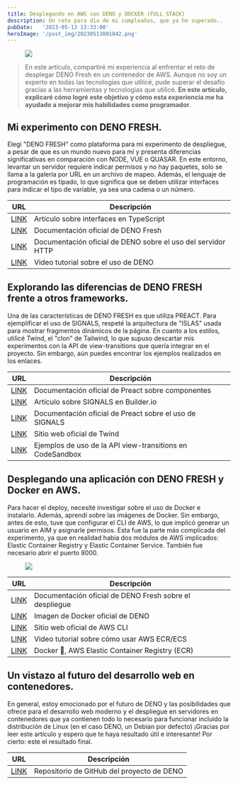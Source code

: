 ```yaml
---
title: Desplegando en AWS con DENO y DOCKER (FULL STACK)
description: Un reto para día de mi cumpleaños, que ya he superado.. 
pubDate:   '2023-05-13 13:33:00'
heroImage: '/post_img/20230513001842.png'
---
```


<figure><img src="/post_img/20230513000751.png"></figure>

> En este artículo, compartiré mi experiencia al enfrentar el reto de desplegar DENO Fresh en un contenedor de AWS. Aunque no soy un experto en todas las tecnologías que utilicé, pude superar el desafío gracias a las herramientas y tecnologías que utilicé. **En este artículo, explicaré cómo logré este objetivo y cómo esta experiencia me ha ayudado a mejorar mis habilidades como programador**.

## Mi experimento con DENO FRESH.

Elegí "DENO FRESH" como plataforma para mi experimento de despliegue, a pesar de que es un mundo nuevo para mí y presenta diferencias significativas en comparación con NODE, VUE o QUASAR. En este entorno, levantar un servidor requiere indicar permisos y no hay paquetes, solo se llama a la galería por URL en un archivo de mapeo. Además, el lenguaje de programación es tipado, lo que significa que se deben utilizar interfaces para indicar el tipo de variable, ya sea una cadena o un número.

| URL | Descripción |
| --- | ----------- |
| [LINK](https://dev.to/j471n/typescript-interface-3748) | Artículo sobre interfaces en TypeScript |
| [LINK](https://fresh.deno.dev/docs/introduction) | Documentación oficial de DENO Fresh |
| [LINK](https://deno.com/manual@v1.33.3/runtime/http_server_apis) | Documentación oficial de DENO sobre el uso del servidor HTTP |
| [LINK](https://www.youtube.com/watch?v=h1U7Iq5zgkc) | Video tutorial sobre el uso de DENO |


## Explorando las diferencias de DENO FRESH frente a otros frameworks.

Una de las características de DENO FRESH es que utiliza PREACT. Para ejemplificar el uso de SIGNALS, respeté la arquitectura de "ISLAS" usada para mostrar fragmentos dinámicos de la página. En cuanto a los estilos, utilicé Twind, el "clon" de Tailwind, lo que supuso descartar mis experimentos con la API de view-transitions que quería integrar en el proyecto. Sin embargo, aún puedes encontrar los ejemplos realizados en los enlaces.

| URL | Descripción |
| --- | ----------- |
| [LINK](https://preactjs.com/guide/v10/components) | Documentación oficial de Preact sobre componentes |
| [LINK](https://www.builder.io/blog/usesignal-is-the-future-of-web-frameworks) | Artículo sobre SIGNALS en Builder.io |
| [LINK](https://preactjs.com/guide/v10/signals) | Documentación oficial de Preact sobre el uso de SIGNALS |
| [LINK](https://twind.dev/) | Sitio web oficial de Twind |
| [LINK](https://codesandbox.io/s/view-transitions-api-dxfxdg) | Ejemplos de uso de la API view-transitions en CodeSandbox |

## Desplegando una aplicación con DENO FRESH y Docker en AWS.

Para hacer el deploy, necesité investigar sobre el uso de Docker e instalarlo. Además, aprendí sobre las imágenes de Docker. Sin embargo, antes de esto, tuve que configurar el CLI de AWS, lo que implicó generar un usuario en AIM y asignarle permisos. Esta fue la parte más complicada del experimento, ya que en realidad había dos módulos de AWS implicados: Elastic Container Registry y Elastic Container Service. También fue necesario abrir el puerto 8000.

<figure><img src="/post_img/20230512233830.png"></figure>

| URL | Descripción |
| --- | ----------- |
| [LINK](https://fresh.deno.dev/docs/concepts/deployment) | Documentación oficial de DENO Fresh sobre el despliegue |
| [LINK](https://hub.docker.com/r/denoland/deno) | Imagen de Docker oficial de DENO |
| [LINK](https://aws.amazon.com/es/cli) | Sitio web oficial de AWS CLI |
| [LINK](https://www.youtube.com/watch?v=TRLK6ZNpjB8) | Video tutorial sobre cómo usar AWS ECR/ECS |
| [LINK](https://dev.to/aws-builders/docker-aws-elastic-container-registry-ecr-3cln) | Docker 🐳, AWS Elastic Container Registry (ECR)

## Un vistazo al futuro del desarrollo web en contenedores.

En general, estoy emocionado por el futuro de DENO y las posibilidades que ofrece para el desarrollo web moderno y el despliegue en servidores en contenedores que ya contienen todo lo necesario para funcionar incluido la distribución de Linux (en el caso DENO, un Debian por defecto) ¡Gracias por leer este artículo y espero que te haya resultado útil e interesante! Por cierto: este el resultado final.

| URL | Descripción |
| --- | ----------- |
| [LINK](https://github.com/sergiocomovas/deno_proyecto.) | Repositorio de GitHub del proyecto de DENO |